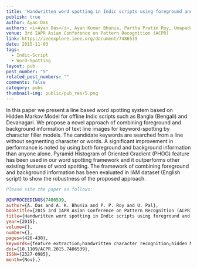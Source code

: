 ```yaml
---
title: 'Handwritten word spotting in Indic scripts using foreground and background information'
publish: true
author: Ayan Das
authors: <i>Ayan Das</i>, Ayan Kumar Bhunia, Partha Pratim Roy, Umapada Pal
venue: 3rd IAPR Asian Conference on Pattern Recognition (ACPR)
link: https://ieeexplore.ieee.org/document/7486539
date: 2015-11-03
tags:
  - Indic-Script
  - Word-Spotting
layout: pub
post_number: "5"
related_post_numbers: ""
comments: false
category: pubs
thumbnail-img: public/pub_res/5.png
---
```


In this paper we present a line based word spotting system based on Hidden Markov Model for offline Indic scripts such as Bangla (Bengali) and Devanagari. We propose a novel approach of combining foreground and background information of text line images for keyword-spotting by character filler models. The candidate keywords are searched from a line without segmenting character or words. A significant improvement in performance is noted by using both foreground and background information than anyone alone. Pyramid Histogram of Oriented Gradient (PHOG) feature has been used in our word spotting framework and it outperforms other existing features of word spotting. The framework of combining foreground and background information has been evaluated in IAM dataset (English script) to show the robustness of the proposed approach.

~~~BibTex
Please site the paper as follows:

@INPROCEEDINGS{7486539, 
author={A. Das and A. K. Bhunia and P. P. Roy and U. Pal}, 
booktitle={2015 3rd IAPR Asian Conference on Pattern Recognition (ACPR)}, 
title={Handwritten word spotting in Indic scripts using foreground and background information}, 
year={2015}, 
volume={}, 
number={}, 
pages={426-430}, 
keywords={feature extraction;handwritten character recognition;hidden Markov models;image recognition;natural language processing;text detection;word processing;foreground information;background information;handwritten word spotting;line based word spotting system;hidden Markov model;offline Indic script;text line image;keyword spotting;character filler model;pyramid histogram of oriented gradient feature;PHOG feature;IAM dataset;English script;Decision support systems;Hidden Markov models;Pattern recognition;Image segmentation;Histograms;Robustness;Training}, 
doi={10.1109/ACPR.2015.7486539}, 
ISSN={2327-0985}, 
month={Nov},}
~~~